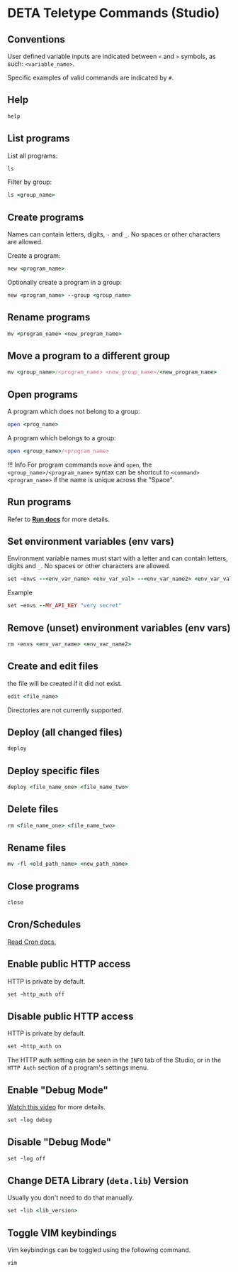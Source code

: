 # DETA Teletype Commands (Studio)

## Conventions
User defined variable inputs are indicated between `<` and `>` symbols, as such: `<variable_name>`. 

Specific examples of valid commands are indicated by `#`.


## Help

```ruby
help
```

## List programs

List all programs:
```ruby
ls
```

Filter by group:
```ruby
ls <group_name>
```

## Create programs

Names can contain letters, digits, `-` and `_`. No spaces or other characters are allowed.

Create a program:
```ruby
new <program_name>
```

Optionally create a program in a group:
```ruby
new <program_name> --group <group_name>
```

## Rename programs

```ruby
mv <program_name> <new_program_name>
```

## Move a program to a different group

```ruby
mv <group_name>/<program_name> <new_group_name>/<new_program_name>
```

## Open programs

A program which does not belong to a group:
```ruby
open <prog_name>
```
A program which belongs to a group:

```ruby
open <group_name>/<program_name>
```
!!! Info
    For program commands `move` and `open`, the `<group_name>/<program_name>` syntax can be shortcut to `<command> <program_name>` if the name is unique across the "Space".

## Run programs

Refer to **[Run docs](use/run.md)** for more details.

## Set environment variables (env vars)

Environment variable names must start with a letter and can contain letters, digits and `_`. No spaces or other characters are allowed.

```ruby
set -envs --<env_var_name> <env_var_val> --<env_var_name2> <env_var_value2>
```

Example
```ruby
set -envs --MY_API_KEY "very secret"
```

## Remove (unset) environment variables (env vars)

```ruby
rm -envs <env_var_name> <env_var_name2> 

```

## Create and edit files

the file will be created if it did not exist.

```ruby
edit <file_name>
```
Directories are not currently supported.


## Deploy (all changed files)

```ruby
deploy
```

## Deploy specific files

```ruby
deploy <file_name_one> <file_name_two>
```

## Delete files

```ruby
rm <file_name_one> <file_name_two>
```

## Rename files

```ruby
mv -fl <old_path_name> <new_path_name>
```
## Close programs

```ruby
close
```

## Cron/Schedules
[Read Cron docs.](use/cron.md)

## Enable public HTTP access 
HTTP is private by default.

```ruby
set -http_auth off
```

## Disable public HTTP access
HTTP is private by default.

```ruby
set -http_auth on
```

The HTTP auth setting can be seen in the `INFO` tab of the Studio, or in the `HTTP Auth` section of a program's settings menu.


##  Enable "Debug Mode"

[Watch this video](debug.md) for more details.

```ruby
set -log debug
```

## Disable "Debug Mode"

```ruby
set -log off
```

## Change DETA Library (`deta.lib`) Version

Usually you don't need to do that manually.

```ruby
set -lib <lib_version>
```

## Toggle VIM keybindings

Vim keybindings can be toggled using the following command.

```ruby
vim
```
